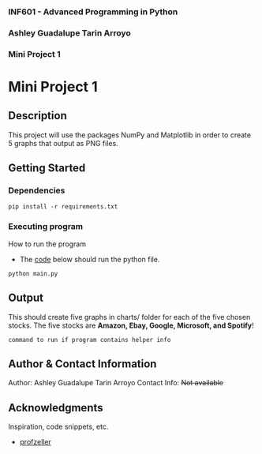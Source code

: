 ### INF601 - Advanced Programming in Python
### Ashley Guadalupe Tarin Arroyo
### Mini Project 1


# Mini Project 1

## Description

This project will use the packages NumPy and Matplotlib in order to create 5 graphs that output as PNG files.

## Getting Started

### Dependencies

```
pip install -r requirements.txt
```

### Executing program

How to run the program
* The <ins>code</ins> below should run the python file.
```
python main.py
```

## Output

This should create five graphs in charts/ folder for each of the five chosen stocks.
The five stocks are **Amazon, Ebay, Google, Microsoft, and Spotify**!
```
command to run if program contains helper info
```

## Author & Contact Information


Author: Ashley Guadalupe Tarin Arroyo
Contact Info: ~~Not available~~

## Acknowledgments

Inspiration, code snippets, etc.
* [profzeller](https://github.com/profzeller/miniproject1)